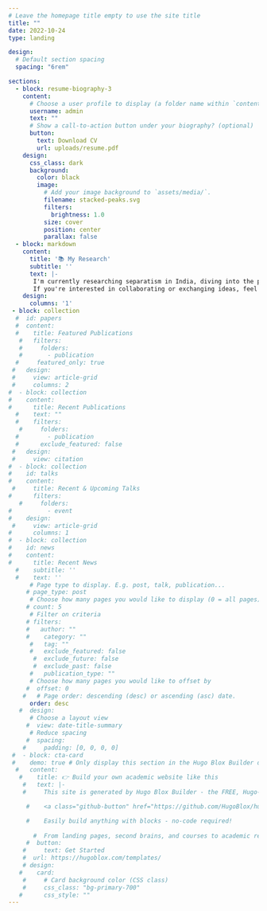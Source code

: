 ```yaml
---
# Leave the homepage title empty to use the site title
title: ""
date: 2022-10-24
type: landing

design:
  # Default section spacing
  spacing: "6rem"

sections:
  - block: resume-biography-3
    content:
      # Choose a user profile to display (a folder name within `content/authors/`)
      username: admin
      text: ""
      # Show a call-to-action button under your biography? (optional)
      button:
        text: Download CV
        url: uploads/resume.pdf
    design:
      css_class: dark
      background:
        color: black
        image:
          # Add your image background to `assets/media/`.
          filename: stacked-peaks.svg
          filters:
            brightness: 1.0
          size: cover
          position: center
          parallax: false
  - block: markdown
    content:
      title: '📚 My Research'
      subtitle: ''
      text: |-
       I'm currently researching separatism in India, diving into the political, social, and cultural factors that fuel regional separatist movements. I explore the historical context of these movements, including colonial legacies and regional inequalities, while looking at the role of identity politics, political mobilization, and state responses. My work also links separatist demands to broader issues of social justice, inequality, and cultural recognition, aiming to shed light on the complexities of nationalism and regional autonomy in India’s diverse society.
       If you're interested in collaborating or exchanging ideas, feel free to reach out! 😃 Let’s connect!
    design:
      columns: '1'
 - block: collection
  #  id: papers
  #  content:
  #    title: Featured Publications
   #   filters:
   #     folders:
   #       - publication
  #     featured_only: true
 #   design:
 #     view: article-grid
 #     columns: 2
#  - block: collection
#    content:
#      title: Recent Publications
  #    text: ""
  #    filters:
   #     folders:
  #        - publication
  #      exclude_featured: false
 #   design:
 #     view: citation
#  - block: collection
#    id: talks
#    content:
 #     title: Recent & Upcoming Talks
#      filters:
   #     folders:
#          - event
#    design:
 #     view: article-grid
#      columns: 1
#  - block: collection
#    id: news
#    content:
#      title: Recent News
  #    subtitle: ''
  #    text: ''
      # Page type to display. E.g. post, talk, publication...
     # page_type: post
      # Choose how many pages you would like to display (0 = all pages)
     # count: 5
      # Filter on criteria
     # filters:
     #   author: ""
     #    category: ""
      #   tag: ""
      #   exclude_featured: false
       #  exclude_future: false
       #  exclude_past: false
      #   publication_type: ""
      # Choose how many pages you would like to offset by
     #  offset: 0
    #   # Page order: descending (desc) or ascending (asc) date.
      order: desc
   #  design:
      # Choose a layout view
     #  view: date-title-summary
      # Reduce spacing
     #  spacing:
    #     padding: [0, 0, 0, 0]
 #  - block: cta-card
 #    demo: true # Only display this section in the Hugo Blox Builder demo site
  #   content:
   #    title: 👉 Build your own academic website like this
    #   text: |-
    #     This site is generated by Hugo Blox Builder - the FREE, Hugo-based open source website builder trusted by 250,000+ academics like you.

     #    <a class="github-button" href="https://github.com/HugoBlox/hugo-blox-builder" data-color-scheme="no-preference: light; light: light; dark: dark;" data-icon="octicon-star" data-size="large" data-show-count="true" aria-label="Star HugoBlox/hugo-blox-builder on GitHub">Star</a>

     #    Easily build anything with blocks - no-code required!
        
       #  From landing pages, second brains, and courses to academic resumés, conferences, and tech blogs.
     #  button:
    #     text: Get Started
    #  url: https://hugoblox.com/templates/
    # design:
   #    card:
    #     # Card background color (CSS class)
    #     css_class: "bg-primary-700"
   #      css_style: ""
---
```

